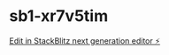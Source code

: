 # sb1-xr7v5tim

[Edit in StackBlitz next generation editor ⚡️](https://stackblitz.com/~/github.com/moodnasser/sb1-xr7v5tim)